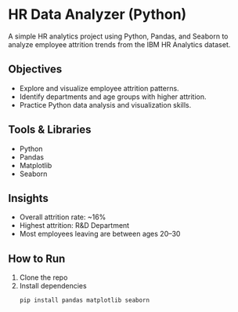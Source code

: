 # HR Data Analyzer (Python)

A simple HR analytics project using Python, Pandas, and Seaborn to analyze employee attrition trends from the IBM HR Analytics dataset.

## Objectives
- Explore and visualize employee attrition patterns.
- Identify departments and age groups with higher attrition.
- Practice Python data analysis and visualization skills.

## Tools & Libraries
- Python
- Pandas
- Matplotlib
- Seaborn

## Insights
- Overall attrition rate: ~16%
- Highest attrition: R&D Department
- Most employees leaving are between ages 20–30

## How to Run
1. Clone the repo  
2. Install dependencies  
   ```bash
   pip install pandas matplotlib seaborn
